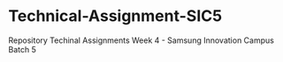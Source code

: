 # Technical-Assignment-SIC5
Repository Techinal Assignments Week 4 - Samsung Innovation Campus Batch 5 
